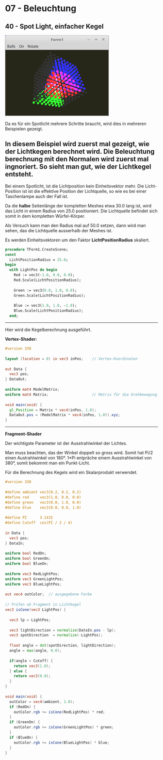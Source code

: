 # 07 - Beleuchtung
## 40 - Spot Light, einfacher Kegel

![image.png](image.png)

Da es für ein Spotlicht mehrere Schritte braucht, wird dies in mehreren Beispielen gezeigt.

In diesem Beispiel wird zuerst mal gezeigt, wie der Lichtkegen berechnet wird.
Die Beleuchtung berechnung mit den Normalen wird zuerst mal ingnoriert.
So sieht man gut, wie der Lichtkegel entsteht.
---
Bei einem Spotlicht, ist die Lichtposition kein Einheitsvektor mehr.
Die Licht-Position ist ist die effektive Position der Lichtquelle, so wie es bei einer Taschenlampe auch der Fall ist.

Da die <b>halbe</b> Seitenlänge der kompletten Meshes etwa 30.0 lang ist, wird das Licht in einem Radius von 25.0 positioniert.
Die Lichtquelle befindet sich somit in dem kompletten Würfel-Körper.

Als Versuch kann man den Radius mal auf 50.0 setzen, dann wird man sehen, das die Lichtquelle ausserhalb der Meshes ist.

Es werden Einheitsvektoren um den Faktor <b>LichtPositionRadius</b> skaliert.

```pascal
procedure TForm1.CreateScene;
const
  LichtPositionRadius = 25.0;
begin
  with LightPos do begin
    Red := vec3(-1.0, 0.0, 0.0);
    Red.Scale(LichtPositionRadius);

    Green := vec3(0.0, 1.0, 0.0);
    Green.Scale(LichtPositionRadius);

    Blue := vec3(1.0, 1.0, -1.0);
    Blue.Scale(LichtPositionRadius);
  end;
```

---
Hier wird die Kegelberechnung ausgeführt.

<b>Vertex-Shader:</b>

```glsl
#version 330

layout (location = 0) in vec3 inPos;    // Vertex-Koordinaten

out Data {
  vec3 pos;
} DataOut;

uniform mat4 ModelMatrix;
uniform mat4 Matrix;                    // Matrix für die Drehbewegung und Frustum.

void main(void) {
  gl_Position = Matrix * vec4(inPos, 1.0);
  DataOut.pos = (ModelMatrix * vec4(inPos, 1.0)).xyz;
}

```

---
<b>Fragment-Shader</b>

Der wichtigste Parameter ist der Ausstrahlwinkel der Lichtes.

Man muss beachten, das der Winkel doppelt so gross wird. Somit hat Pi/2 einen Austrahlwinkel von 180°.
1*Pi entpräche einem Ausstrahlwinkel von 380°, somit bekommt man ein Punkt-Licht.

Für die Berechnung des Kegels wird ein Skalarprodukt verwendet.

```glsl
#version 330

#define ambient vec3(0.2, 0.2, 0.2)
#define red     vec3(1.0, 0.0, 0.0)
#define green   vec3(0.0, 1.0, 0.0)
#define blue    vec3(0.0, 0.0, 1.0)

#define PI      3.1415
#define Cutoff  cos(PI / 2 / 4)

in Data {
  vec3 pos;
} DataIn;

uniform bool RedOn;
uniform bool GreenOn;
uniform bool BlueOn;

uniform vec3 RedLightPos;
uniform vec3 GreenLightPos;
uniform vec3 BlueLightPos;

out vec4 outColor;  // ausgegebene Farbe

// Prüfen ob Fragment in Lichtkegel
vec3 isCone(vec3 LightPos) {

  vec3 lp = LightPos;

  vec3 lightDirection = normalize(DataIn.pos - lp);
  vec3 spotDirection  = normalize(-LightPos);

  float angle = dot(spotDirection, lightDirection);
  angle = max(angle, 0.0);

  if(angle > Cutoff) {
    return vec3(1.0);
  } else {
    return vec3(0.0);
  }
}

void main(void) {
  outColor = vec4(ambient, 1.0);
  if (RedOn) {
    outColor.rgb += isCone(RedLightPos) * red;
  }
  if (GreenOn) {
    outColor.rgb += isCone(GreenLightPos) * green;
  }
  if (BlueOn) {
    outColor.rgb += isCone(BlueLightPos) * blue;
  }
}


```


